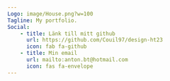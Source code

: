 ```yaml
---
Logo: image/House.png?w=100
Tagline: My portfolio.
Social:
    - title: Länk till mitt github
      url: https://github.com/Couil97/design-ht23
      icon: fab fa-github
    - title: Min email
      url: mailto:anton.bt@hotmail.com
      icon: fas fa-envelope
---
```

